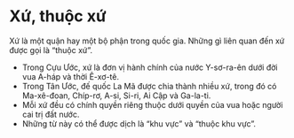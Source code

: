 # Xứ, thuộc xứ

Xứ là một quận hay một bộ phận trong quốc gia. Những gì liên quan đến xứ được gọi là “thuộc xứ”. 
- Trong Cựu Ước, xứ là đơn vị hành chính của nước Y-sơ-ra-ên dưới đời vua A-háp và thời Ê-xơ-tê. 
- Trong Tân Ước, đế quốc La Mã được chia thành nhiều xứ, trong đó có Ma-xê-đoan, Chíp-rơ, A-si, Si-ri, Ai Cập và Ga-la-ti.
- Mỗi xứ đều có chính quyền riêng thuộc dưới quyền của vua hoặc người cai trị đất nước.
- Những từ này có thể được dịch là “khu vực” và “thuộc khu vực”.

